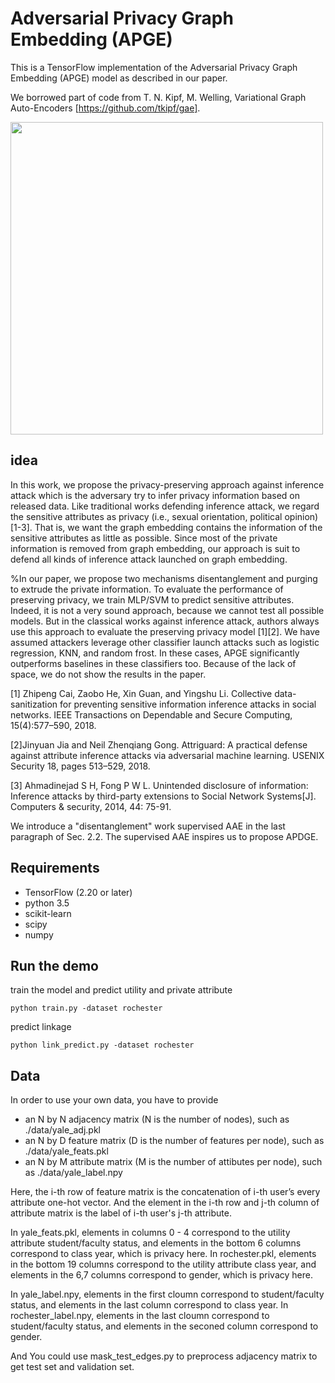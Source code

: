 Adversarial Privacy Graph Embedding (APGE)
============

This is a TensorFlow implementation of the Adversarial Privacy Graph Embedding (APGE) model as described in our paper.

We borrowed part of code from T. N. Kipf, M. Welling, Variational Graph Auto-Encoders [https://github.com/tkipf/gae].

 <p align =“center”>
    <image  src=figure.png width=500 />
 </p>

## idea

In this work, we propose the privacy-preserving approach against inference attack which is the adversary try to infer privacy information based on released data. Like traditional works defending inference attack, we regard the sensitive attributes as privacy (i.e., sexual orientation, political opinion)[1-3]. That is, we want the graph embedding contains the information of the sensitive attributes as little as possible. Since most of the private information is removed from graph embedding, our approach is suit to defend all kinds of inference attack launched on graph embedding.


%In our paper, we propose two mechanisms disentanglement and purging to extrude the private information. To evaluate the performance of preserving privacy, we train MLP/SVM to predict sensitive attributes. Indeed, it is not a very sound approach, because we cannot test all possible models. But in the classical works against inference attack, authors always use this approach to evaluate the preserving privacy model [1][2].  We have assumed attackers leverage other classifier launch attacks such as logistic regression, KNN, and random frost. In these cases, APGE significantly outperforms baselines in these classifiers too. Because of the lack of space, we do not show the results in the paper.

[1] Zhipeng Cai, Zaobo He, Xin Guan, and Yingshu Li. Collective data-sanitization for preventing sensitive information inference attacks in social networks. IEEE Transactions on Dependable and Secure Computing, 15(4):577–590, 2018.

[2]Jinyuan Jia and Neil Zhenqiang Gong. Attriguard: A practical defense against attribute inference attacks via adversarial machine learning. USENIX Security 18, pages 513–529, 2018.

[3] Ahmadinejad S H, Fong P W L. Unintended disclosure of information: Inference attacks by third-party extensions to Social Network Systems[J]. Computers \& security, 2014, 44: 75-91.


We introduce a "disentanglement" work supervised AAE in the last paragraph of Sec. 2.2. The supervised AAE inspires us to propose APDGE. 






## Requirements
* TensorFlow (2.20 or later)
* python 3.5
* scikit-learn
* scipy
* numpy


## Run the demo


train the model and predict utility and private attribute
```
python train.py -dataset rochester
```

predict linkage
```
python link_predict.py -dataset rochester
```



## Data

In order to use your own data, you have to provide 
* an N by N adjacency matrix (N is the number of nodes), such as ./data/yale_adj.pkl
* an N by D feature matrix (D is the number of features per node), such as ./data/yale_feats.pkl
* an N by M attribute matrix (M is the number of attibutes per node), such as ./data/yale_label.npy

Here, the i-th row of feature matrix is the concatenation of i-th user’s every attribute one-hot vector. And the element in the i-th row and j-th column of attribute matrix is the label of i-th user's j-th attribute.

In yale_feats.pkl, elements in columns 0 - 4 correspond to the utility attribute student/faculty status, and elements in the bottom 6 columns correspond to class year, which is privacy here. 
In rochester.pkl, elements in the bottom 19 columns correspond to the utility attribute class year, and elements in the 6,7 columns correspond to gender, which is privacy here.

In yale_label.npy, elements in the first cloumn  correspond to student/faculty status, and elements in the last column correspond to class year.
In rochester_label.npy, elements in the last cloumn  correspond to student/faculty status, and elements in the seconed column correspond to gender.

And You could use mask_test_edges.py to preprocess adjacency matrix to get test set and validation set.



